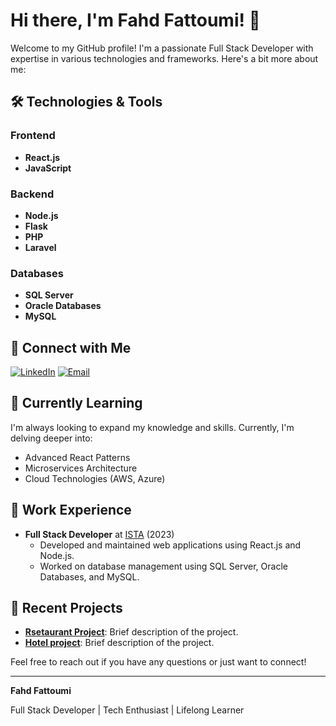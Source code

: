 # Hi there, I'm Fahd Fattoumi! 👋

Welcome to my GitHub profile! I'm a passionate Full Stack Developer with expertise in various technologies and frameworks. Here's a bit more about me:

## 🛠️ Technologies & Tools

### Frontend
- **React.js**
- **JavaScript**

### Backend
- **Node.js**
- **Flask**
- **PHP**
- **Laravel**

### Databases
- **SQL Server**
- **Oracle Databases**
- **MySQL**

## 🔗 Connect with Me
[![LinkedIn](https://img.shields.io/badge/LinkedIn-blue?style=for-the-badge&logo=linkedin)](https://www.linkedin.com/in/fahdfattoumi)
[![Email](https://img.shields.io/badge/Email-D14836?style=for-the-badge&logo=gmail&logoColor=white)](mailto:fattoumifahd@gmail.com)

## 🌱 Currently Learning
I'm always looking to expand my knowledge and skills. Currently, I'm delving deeper into:
- Advanced React Patterns
- Microservices Architecture
- Cloud Technologies (AWS, Azure)

## 💼 Work Experience
- **Full Stack Developer** at [ISTA](https://your-company-website.com) (2023)
  - Developed and maintained web applications using React.js and Node.js.
  - Worked on database management using SQL Server, Oracle Databases, and MySQL.


## 📝 Recent Projects
- **[Rsetaurant Project](https://github.com/fattoumifahd/Restaurant)**: Brief description of the project.
- **[Hotel project](https://github.com/fattoumifahd/PFF)**: Brief description of the project.


Feel free to reach out if you have any questions or just want to connect!

---

**Fahd Fattoumi**

Full Stack Developer | Tech Enthusiast | Lifelong Learner
